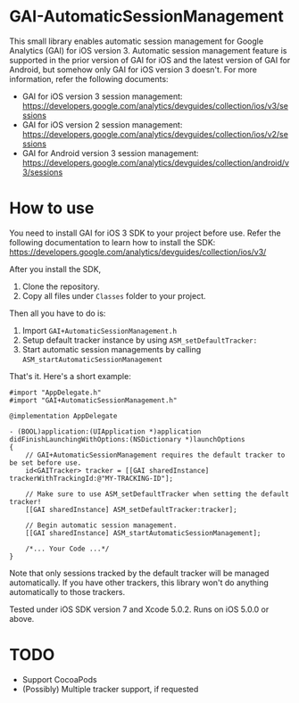 GAI-AutomaticSessionManagement
==============================

This small library enables automatic session management for Google Analytics (GAI) for iOS version 3. Automatic session management feature is supported in the prior version of GAI for iOS and the latest version of GAI for Android, but somehow only GAI for iOS version 3 doesn't. For more information, refer the following documents:

- GAI for iOS version 3 session management: https://developers.google.com/analytics/devguides/collection/ios/v3/sessions
- GAI for iOS version 2 session management: https://developers.google.com/analytics/devguides/collection/ios/v2/sessions
- GAI for Android version 3 session management: https://developers.google.com/analytics/devguides/collection/android/v3/sessions

How to use
==========

You need to install GAI for iOS 3 SDK to your project before use. Refer the following documentation to learn how to install the SDK:
https://developers.google.com/analytics/devguides/collection/ios/v3/

After you install the SDK,

1. Clone the repository.
2. Copy all files under `Classes` folder to your project.

Then all you have to do is:

1. Import `GAI+AutomaticSessionManagement.h`
2. Setup default tracker instance by using `ASM_setDefaultTracker:`
3. Start automatic session managements by calling `ASM_startAutomaticSessionManagement`

That's it. Here's a short example:

```objc
#import "AppDelegate.h"
#import "GAI+AutomaticSessionManagement.h"

@implementation AppDelegate

- (BOOL)application:(UIApplication *)application didFinishLaunchingWithOptions:(NSDictionary *)launchOptions
{
    // GAI+AutomaticSessionManagement requires the default tracker to be set before use.
    id<GAITracker> tracker = [[GAI sharedInstance] trackerWithTrackingId:@"MY-TRACKING-ID"];
    
    // Make sure to use ASM_setDefaultTracker when setting the default tracker!
    [[GAI sharedInstance] ASM_setDefaultTracker:tracker];
    
    // Begin automatic session management.
    [[GAI sharedInstance] ASM_startAutomaticSessionManagement];
    
    /*... Your Code ...*/
}
```

Note that only sessions tracked by the default tracker will be managed automatically. If you have other trackers, this library won't do anything automatically to those trackers.

Tested under iOS SDK version 7 and Xcode 5.0.2. Runs on iOS 5.0.0 or above.

TODO
====

- Support CocoaPods
- (Possibly) Multiple tracker support, if requested
